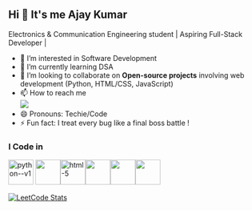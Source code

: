 ## Hi 👋 It's me Ajay Kumar

Electronics & Communication Engineering student | Aspiring Full-Stack Developer |

- 👀 I’m interested in Software Development
- 🌱 I’m currently learning DSA
- 💞️ I’m looking to collaborate on **Open-source projects** involving web development (Python, HTML/CSS, JavaScript)
- 📫 How to reach me 
<br>[<img src="https://img.shields.io/badge/LinkedIn-0077B5?style=for-the-badge&logo=linkedin&logoColor=white" />]([www.linkedin.com/in/ajay-kumar-m-649881262](https://www.linkedin.com/in/ajay-kumar-m-649881262/))
- 😄 Pronouns: Techie/Code
- ⚡ Fun fact: I treat every bug like a final boss battle !

### I Code in 
<img width="50" height="50" src="https://img.icons8.com/color/48/python--v1.png" alt="python--v1"/> <img height="50" width="50" src="https://img.icons8.com/color/48/000000/c-programming.png" /><img width="50" height="50" src="https://img.icons8.com/arcade/50/html-5.png" alt="html-5"/><img height="50" width="50" src="https://img.icons8.com/color/48/000000/css3.png" /><img height="50" width="50" src="https://img.icons8.com/color/48/000000/javascript.png"/><img height="50" width="50" src="https://img.icons8.com/color/48/000000/mysql-logo.png"/>

[![LeetCode Stats](https://leetcard.jacoblin.cool/Ajaykumar_Mylvel?theme=dark&font=Manjari)](https://leetcode.com/u/Ajaykumar_Mylvel/)

